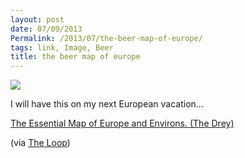 ```yaml
---
layout: post
date: 07/09/2013
Permalink: /2013/07/the-beer-map-of-europe/
tags: link, Image, Beer
title: the beer map of europe
---
```


<img src="http://www.feorag.com/Eurobeer-map.png"/><br/>

<p>I will have this on my next European vacation&#8230;</p>

<p><a href="http://www.feorag.com/2013/07/the_essential_map_of_europe_an.html">The Essential Map of Europe and Environs. (The Drey)</a></p>

<p>(via <a href="http://www.loopinsight.com/2013/07/09/the-beer-map-of-europe/" title="The beer map of Europe">The Loop</a>)</p>